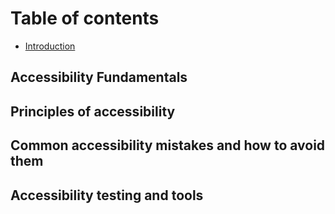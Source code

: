 # Table of contents

* [Introduction](README.md)

## Accessibility Fundamentals

## Principles of accessibility

## Common accessibility mistakes and how to avoid them

## Accessibility testing and tools

